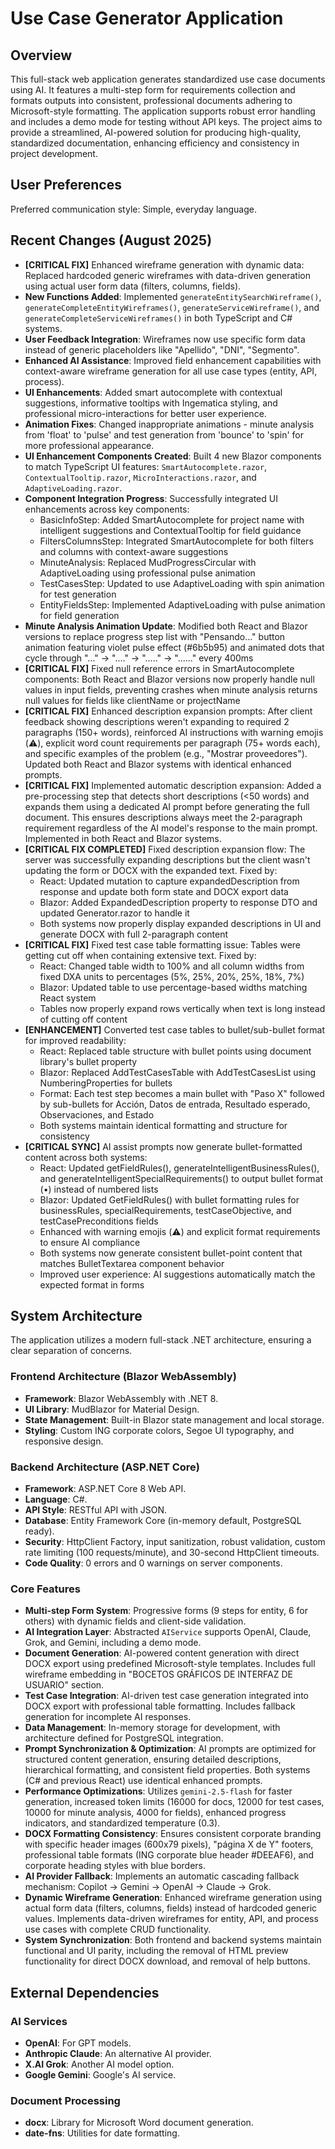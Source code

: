 # Use Case Generator Application

## Overview
This full-stack web application generates standardized use case documents using AI. It features a multi-step form for requirements collection and formats outputs into consistent, professional documents adhering to Microsoft-style formatting. The application supports robust error handling and includes a demo mode for testing without API keys. The project aims to provide a streamlined, AI-powered solution for producing high-quality, standardized documentation, enhancing efficiency and consistency in project development.

## User Preferences
Preferred communication style: Simple, everyday language.

## Recent Changes (August 2025)
- **[CRITICAL FIX]** Enhanced wireframe generation with dynamic data: Replaced hardcoded generic wireframes with data-driven generation using actual user form data (filters, columns, fields).
- **New Functions Added**: Implemented `generateEntitySearchWireframe()`, `generateCompleteEntityWireframes()`, `generateServiceWireframe()`, and `generateCompleteServiceWireframes()` in both TypeScript and C# systems.
- **User Feedback Integration**: Wireframes now use specific form data instead of generic placeholders like "Apellido", "DNI", "Segmento".
- **Enhanced AI Assistance**: Improved field enhancement capabilities with context-aware wireframe generation for all use case types (entity, API, process).
- **UI Enhancements**: Added smart autocomplete with contextual suggestions, informative tooltips with Ingematica styling, and professional micro-interactions for better user experience.
- **Animation Fixes**: Changed inappropriate animations - minute analysis from 'float' to 'pulse' and test generation from 'bounce' to 'spin' for more professional appearance.
- **UI Enhancement Components Created**: Built 4 new Blazor components to match TypeScript UI features: `SmartAutocomplete.razor`, `ContextualTooltip.razor`, `MicroInteractions.razor`, and `AdaptiveLoading.razor`.
- **Component Integration Progress**: Successfully integrated UI enhancements across key components:
  - BasicInfoStep: Added SmartAutocomplete for project name with intelligent suggestions and ContextualTooltip for field guidance
  - FiltersColumnsStep: Integrated SmartAutocomplete for both filters and columns with context-aware suggestions
  - MinuteAnalysis: Replaced MudProgressCircular with AdaptiveLoading using professional pulse animation
  - TestCasesStep: Updated to use AdaptiveLoading with spin animation for test generation
  - EntityFieldsStep: Implemented AdaptiveLoading with pulse animation for field generation
- **Minute Analysis Animation Update**: Modified both React and Blazor versions to replace progress step list with "Pensando..." button animation featuring violet pulse effect (#6b5b95) and animated dots that cycle through "..." → "...." → "....." → "......" every 400ms
- **[CRITICAL FIX]** Fixed null reference errors in SmartAutocomplete components: Both React and Blazor versions now properly handle null values in input fields, preventing crashes when minute analysis returns null values for fields like clientName or projectName
- **[CRITICAL FIX]** Enhanced description expansion prompts: After client feedback showing descriptions weren't expanding to required 2 paragraphs (150+ words), reinforced AI instructions with warning emojis (⚠️), explicit word count requirements per paragraph (75+ words each), and specific examples of the problem (e.g., "Mostrar proveedores"). Updated both React and Blazor systems with identical enhanced prompts.
- **[CRITICAL FIX]** Implemented automatic description expansion: Added a pre-processing step that detects short descriptions (<50 words) and expands them using a dedicated AI prompt before generating the full document. This ensures descriptions always meet the 2-paragraph requirement regardless of the AI model's response to the main prompt. Implemented in both React and Blazor systems.
- **[CRITICAL FIX COMPLETED]** Fixed description expansion flow: The server was successfully expanding descriptions but the client wasn't updating the form or DOCX with the expanded text. Fixed by:
  - React: Updated mutation to capture expandedDescription from response and update both form state and DOCX export data
  - Blazor: Added ExpandedDescription property to response DTO and updated Generator.razor to handle it
  - Both systems now properly display expanded descriptions in UI and generate DOCX with full 2-paragraph content
- **[CRITICAL FIX]** Fixed test case table formatting issue: Tables were getting cut off when containing extensive text. Fixed by:
  - React: Changed table width to 100% and all column widths from fixed DXA units to percentages (5%, 25%, 20%, 25%, 18%, 7%)
  - Blazor: Updated table to use percentage-based widths matching React system
  - Tables now properly expand rows vertically when text is long instead of cutting off content
- **[ENHANCEMENT]** Converted test case tables to bullet/sub-bullet format for improved readability:
  - React: Replaced table structure with bullet points using document library's bullet property
  - Blazor: Replaced AddTestCasesTable with AddTestCasesList using NumberingProperties for bullets
  - Format: Each test step becomes a main bullet with "Paso X" followed by sub-bullets for Acción, Datos de entrada, Resultado esperado, Observaciones, and Estado
  - Both systems maintain identical formatting and structure for consistency
- **[CRITICAL SYNC]** AI assist prompts now generate bullet-formatted content across both systems:
  - React: Updated getFieldRules(), generateIntelligentBusinessRules(), and generateIntelligentSpecialRequirements() to output bullet format (•) instead of numbered lists
  - Blazor: Updated GetFieldRules() with bullet formatting rules for businessRules, specialRequirements, testCaseObjective, and testCasePreconditions fields
  - Enhanced with warning emojis (⚠️) and explicit format requirements to ensure AI compliance
  - Both systems now generate consistent bullet-point content that matches BulletTextarea component behavior
  - Improved user experience: AI suggestions automatically match the expected format in forms

## System Architecture
The application utilizes a modern full-stack .NET architecture, ensuring a clear separation of concerns.

### Frontend Architecture (Blazor WebAssembly)
- **Framework**: Blazor WebAssembly with .NET 8.
- **UI Library**: MudBlazor for Material Design.
- **State Management**: Built-in Blazor state management and local storage.
- **Styling**: Custom ING corporate colors, Segoe UI typography, and responsive design.

### Backend Architecture (ASP.NET Core)
- **Framework**: ASP.NET Core 8 Web API.
- **Language**: C#.
- **API Style**: RESTful API with JSON.
- **Database**: Entity Framework Core (in-memory default, PostgreSQL ready).
- **Security**: HttpClient Factory, input sanitization, robust validation, custom rate limiting (100 requests/minute), and 30-second HttpClient timeouts.
- **Code Quality**: 0 errors and 0 warnings on server components.

### Core Features
- **Multi-step Form System**: Progressive forms (9 steps for entity, 6 for others) with dynamic fields and client-side validation.
- **AI Integration Layer**: Abstracted `AIService` supports OpenAI, Claude, Grok, and Gemini, including a demo mode.
- **Document Generation**: AI-powered content generation with direct DOCX export using predefined Microsoft-style templates. Includes full wireframe embedding in "BOCETOS GRÁFICOS DE INTERFAZ DE USUARIO" section.
- **Test Case Integration**: AI-driven test case generation integrated into DOCX export with professional table formatting. Includes fallback generation for incomplete AI responses.
- **Data Management**: In-memory storage for development, with architecture defined for PostgreSQL integration.
- **Prompt Synchronization & Optimization**: AI prompts are optimized for structured content generation, ensuring detailed descriptions, hierarchical formatting, and consistent field properties. Both systems (C# and previous React) use identical enhanced prompts.
- **Performance Optimizations**: Utilizes `gemini-2.5-flash` for faster generation, increased token limits (16000 for docs, 12000 for test cases, 10000 for minute analysis, 4000 for fields), enhanced progress indicators, and standardized temperature (0.3).
- **DOCX Formatting Consistency**: Ensures consistent corporate branding with specific header images (600x79 pixels), "página X de Y" footers, professional table formats (ING corporate blue header #DEEAF6), and corporate heading styles with blue borders.
- **AI Provider Fallback**: Implements an automatic cascading fallback mechanism: Copilot → Gemini → OpenAI → Claude → Grok.
- **Dynamic Wireframe Generation**: Enhanced wireframe generation using actual form data (filters, columns, fields) instead of hardcoded generic values. Implements data-driven wireframes for entity, API, and process use cases with complete CRUD functionality.
- **System Synchronization**: Both frontend and backend systems maintain functional and UI parity, including the removal of HTML preview functionality for direct DOCX download, and removal of help buttons.

## External Dependencies

### AI Services
- **OpenAI**: For GPT models.
- **Anthropic Claude**: An alternative AI provider.
- **X.AI Grok**: Another AI model option.
- **Google Gemini**: Google's AI service.

### Document Processing
- **docx**: Library for Microsoft Word document generation.
- **date-fns**: Utilities for date formatting.